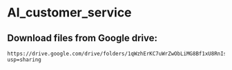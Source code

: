 # AI_customer_service  

## Download files from Google drive: 
```
https://drive.google.com/drive/folders/1qWzhErKC7uWrZwObLiMG8Bf1xU8RnIs7?usp=sharing
```
